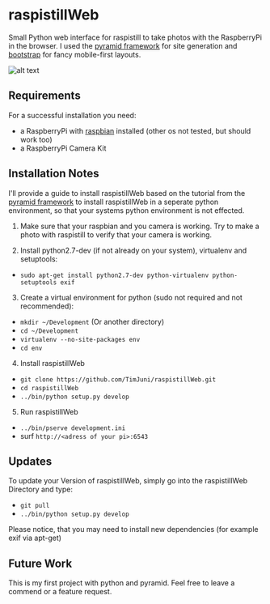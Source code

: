 # raspistillWeb

Small Python web interface for raspistill to take photos with the RaspberryPi in the browser. I used the [pyramid framework](http://www.pylonsproject.org/) for site generation and [bootstrap](http://getbootstrap.com/) for fancy mobile-first layouts. 

![alt text](https://raw.github.com/TimJuni/raspistillWeb/master/raspistillweb/pictures/preview.jpg "raspistillWeb preview")

## Requirements

For a successful installation you need:
* a RaspberryPi with [raspbian](http://www.raspbian.org) installed (other os not tested, but should work too)
* a RaspberryPi Camera Kit

## Installation Notes

I'll provide a guide to install raspistillWeb based on the tutorial from the [pyramid framework](http://docs.pylonsproject.org/projects/pyramid/en/1.4-branch/narr/install.html) to install raspistillWeb in a seperate python environment, so that your systems python environment is not effected.

1. Make sure that your raspbian and you camera is working. Try to make a photo with raspistill to verify that your camera is working. 

2. Install python2.7-dev (if not already on your system), virtualenv and setuptools:
  * `sudo apt-get install python2.7-dev python-virtualenv python-setuptools exif`

3. Create a virtual environment for python (sudo not required and not recommended):
  * `mkdir ~/Development` (Or another directory)
  * `cd ~/Development`
  * `virtualenv --no-site-packages env`
  * `cd env`

4. Install raspistillWeb
  * `git clone https://github.com/TimJuni/raspistillWeb.git`
  * `cd raspistillWeb`
  * `../bin/python setup.py develop`

5. Run raspistillWeb
  * `../bin/pserve development.ini`
  * surf `http://<adress of your pi>:6543`

## Updates
To update your Version of raspistillWeb, simply go into the raspistillWeb Directory and type:
  * `git pull`
  * `../bin/python setup.py develop`

Please notice, that you may need to install new dependencies (for example exif via apt-get)

## Future Work
This is my first project with python and pyramid. Feel free to leave a commend or a feature request.
